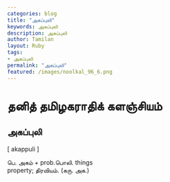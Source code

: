 ```yaml
---  
categories: blog  
title: "அகப்புலி"
keywords: அகப்புலி  
description: அகப்புலி
author: Tamilan  
layout: Ruby  
tags:     
- அகப்புலி
permalink: "அகப்புலி"  
featured: /images/noolkal_96_6.png  
--- 
```

# தனித் தமிழகராதிக் களஞ்சியம்
## அகப்புலி

[ akappuli ]  
  
பெ. அகம் + prob.பொலி. things  
property; திரவியம். (கரு. அக.)